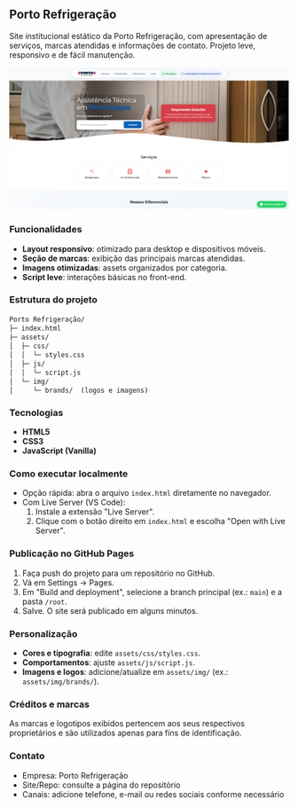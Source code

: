 ## Porto Refrigeração

Site institucional estático da Porto Refrigeração, com apresentação de serviços, marcas atendidas e informações de contato. Projeto leve, responsivo e de fácil manutenção.

![Capa do site](assets/img/brands/principal.png)

### Funcionalidades
- **Layout responsivo**: otimizado para desktop e dispositivos móveis.
- **Seção de marcas**: exibição das principais marcas atendidas.
- **Imagens otimizadas**: assets organizados por categoria.
- **Script leve**: interações básicas no front-end.

### Estrutura do projeto
```
Porto Refrigeração/
├─ index.html
├─ assets/
│  ├─ css/
│  │  └─ styles.css
│  ├─ js/
│  │  └─ script.js
│  └─ img/
│     └─ brands/  (logos e imagens)
```

### Tecnologias
- **HTML5**
- **CSS3**
- **JavaScript (Vanilla)**

### Como executar localmente
- Opção rápida: abra o arquivo `index.html` diretamente no navegador.
- Com Live Server (VS Code):
  1. Instale a extensão "Live Server".
  2. Clique com o botão direito em `index.html` e escolha "Open with Live Server".

### Publicação no GitHub Pages
1. Faça push do projeto para um repositório no GitHub.
2. Vá em Settings → Pages.
3. Em "Build and deployment", selecione a branch principal (ex.: `main`) e a pasta `/root`.
4. Salve. O site será publicado em alguns minutos.

### Personalização
- **Cores e tipografia**: edite `assets/css/styles.css`.
- **Comportamentos**: ajuste `assets/js/script.js`.
- **Imagens e logos**: adicione/atualize em `assets/img/` (ex.: `assets/img/brands/`).

### Créditos e marcas
As marcas e logotipos exibidos pertencem aos seus respectivos proprietários e são utilizados apenas para fins de identificação.

### Contato
- Empresa: Porto Refrigeração
- Site/Repo: consulte a página do repositório
- Canais: adicione telefone, e-mail ou redes sociais conforme necessário


